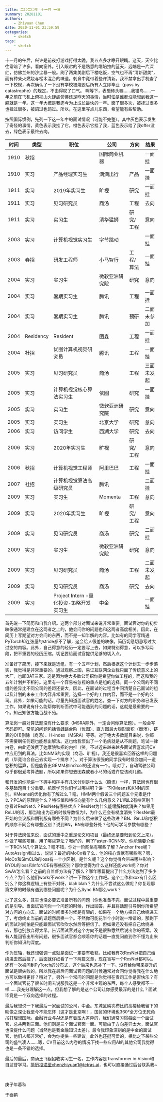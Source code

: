 ```yaml
---
title: 二〇二〇年 十一月 一日
summary: 20201101
authors:
    - Zhiyuan Chen
date: 2020-11-01 23:59:59
categories: 
    - sketch
tags:
    - sketch
---
```


​十一月的午后，兴许是前夜打游戏打得太晚，我五点多才睁开眼睛。这天，天空比往常暗了许多。看向窗外，引入眼帘的不是熟悉的堪培拉的蓝天，远端是一片深红，仿佛兰州的沙尘暴一般。刷了两集美剧后下楼吃饭，空气也不再“清新甜美”，而有种柴火燃烧与松木混合的味道，刺鼻中竟带着些许清新。我不禁拿出手机查了一下校规，再次确认了一下没有学校被烧毁后所有人立即毕业（pass by catastrophe）的规定，不由得叹了口气。
啊等下，表砸砖头嘛……我错鸟……一年之前在飞机上俯视山火肆虐仿佛还是昨天的事情，当时怕是谁都没能想到我这一躲就是一年。这一年大概是我迄今为止成长最快的一年。面了很多次，被挂过很多也挂过很多，被鸽过也鸽过。所以，在这里写点儿东西，希望能有些帮助。

按照国际惯例，先列一下这一年中的面试情况（可能不完整）。其中灰色表示发生了奇怪的事情，黄色表示我挂了它，橙色表示它挂了我，蓝色表示给了我offer没去，绿色表示最终去向。

| 时间 | 类型      | 职位                                    | 公司           | 方向      | 结果       |
|------|-----------|-----------------------------------------|----------------|-----------|------------|
| 1910 | 秋招      |                                         | 国际商业机器   |           | 一面挂     |
| 1910 | 实习      | 产品经理实习生                          | 滴滴出行       | 产品      | 一面挂     |
| 1911 | 实习      | 2019年实习生                            | 旷视           | 研究      | 一面挂     |
| 1911 | 实习      | 见习研究员                              | 商汤           | 工程      | 去向       |
| 1911 | 实习      | 实习生                                  | 清华猛狮       | 研究/工程 | 意向       |
| 2003 | 实习      | 计算机视觉实习生                        | 字节跳动       |           | 一面挂     |
| 2003 | 春招      | 研发工程师                              | 小马智行       | 工程/算法 | 一面挂     |
| 2004 | 实习      | 实习生                                  | 微软亚洲研究院 | 研究      | 意向       |
| 2004 | 实习      | 暑期实习生                              | 腾讯           | 工程      | 一面挂     |
| 2004 | 实习      | 暑期实习生                              | 腾讯           | 预研      | 二面未参加 |
| 2004 | Residency | Resident                                | 图森           | 工程      | 一面挂     |
| 2004 | 社招      | 优图计算机视觉研究员                    | 腾讯           | 工程      | 一面挂     |
| 2005 | 实习      | 见习研究员                              | 商汤           | 工程      | 三面未发起 |
| 2005 | 实习      | 计算机视觉核心算法实习生                | 依图           | 研究      | 一面挂     |
| 2005 | 实习      | 实习生                                  | 微软亚洲研究院 | 研究      | 意向       |
| 2005 | 实习      | 实习生                                  | 北京大学       | 研究      | 意向       |
| 2006 | 实习      | 访问学生                                | 西湖大学       | 研究      | 去向       |
| 2006 | 实习      | 2020年实习生                            | 旷视           | 研究/工程 | 意向       |
| 2006 | 秋招      | 计算机视觉工程师                        | 阿里巴巴       | 工程      | 一面挂     |
| 2007 | 社招      | 计算机视觉算法高级研究员                | 腾讯           |           | 二面挂     |
| 2009 | 实习      | 实习生                                  | Momenta        | 工程      | 意向       |
| 2009 | 实习      | 2020年实习生                            | 旷视           | 研究/工程 | 意向       |
| 2009 | 实习      | 见习研究员                              | 商汤           | 研究      | 二面挂     |
| 2009 | 实习      | 实习生                                  | 微软亚洲研究院 | 研究      | 意向       |
| 2009 | 实习      | 见习研究员                              | 商汤           | 工程      | 二面未发起 |
| 2009 | 实习      | 见习研究员                              | 商汤           | 研究      | 去向       |
| 2009 | 实习      | Project Intern -量化投资-策略开发实习生 | 中金           |           | 一面挂     |

首先说一下简历和自我介绍。这两个部分对面试来说非常重要。面试官对你的初步映像通常是建立在这两者之上的，他会问你的问题也和这两者高度相关。因此，在简历上写期望对方会问的东西，而不是一知半解的内容。比如有的同学写精通PyTorch却连张量的stride都不了解，这会给人很差的映像。简历切忌切忌写过大过空的内容。此外，自己得意的经历一定要写上去，如果特别得意，可以多写两段，把不重要的经历压缩。切记要给面试官提供足够的切入点。

准备好了简历，接下来就是选组。有一个五年计划，然后根据这个计划去一步步落实，我觉得是非常重要的。通过观察上图，易证互联网企业我只面了传统意义上的大厂，也即BAT三家。这是因为绝大多数公司招你是希望你做工程的，而这和我的五年计划并不相符。这里有一个容易被忽视的重点是组的选择。同一个公司的不同组的差异比不同公司的差距还要大。因此，在面试的过程当中问清楚自己面试的组以及计划的未来工作内容非常重要。选择一个好的工作内容，而不是一个好的公司。此外，如果可能的话，尽量先知道面试官的姓名，查一下对方的职务和已发表工作。如果说有什么能帮你判断面试中可能遇到的问题的话，这就是最重要的一个。知己知彼方能百战不殆。

算法岗一般对算法题没有什么要求（MSRA除外，一定会问你算法题）。一般会写代码即可。常见的问题包括青蛙跳台阶（优图）、直方图最大矩形面积（商汤）、链表的O(1)删除（商汤）、H-index（MSRA）等等。对于绝大多数题目来说，你都不需要刷任何题也能想出解法。这也给我惯出了一个毛病就是从不刷题，笔试一律白卷，由此还浪费了达摩院秋招的内推（笑。不过近来越来越多面试官喜欢问CV中应用到的算法，比如NMS的实现（商汤、旷视）。我还是很喜欢回答这样的问题的（毕竟谁会自己去实现一个排序？）。对于算法很强的同学我有时候会加问一道卷积的运算，但是能答出GEMM和im2col的还没有一个。哦对了，自动驾驶公司似乎都很爱考算法题，所以如果你想去图森或者小马的话或许应该刷几道。

和开发的你能讲一下握手和挥手有几次分别是什么么（腾讯）一样，算法岗也有很多基础题目十分重要。机器学习你们学过哪些呀？讲一下KMeans和KNN的区别。KMeans的优化你有了解过么？嗯，HMM两个假设三个问题五个元素是什么？PCA的原理是什么？特征值和特征向量有什么几何意义？L1和L2有啥区别？你看过ResNet么？ResNet有哪些优点？ResNet为什么能缓解梯度消失？如果用ReLU的话，那当输出为正的时候导数恒为1，为什么还会有梯度消失？ResNet最开始的会议版和期刊版有哪些不同？为什么后来做了这些改进？BN、ReLU和卷积的顺序不同会有哪些区别？说到BN，BN有哪些好处？他的可学习参数有哪些？

对于算法岗位来说，面试的重中之重是论文和项目（最终还是要归到论文上来）。你做了哪些项目，用了哪些算法？哦好的，用了Faster-RCNN呀。你能简要介绍一下RCNN几个算法么？嗯不错，你对一阶网络有哪些了解？Anchor free呢？AutoAssign看过么，说说？最近的MoCo看了么，他的核心贡献有哪些呢？嗯，MoCo和SimCLR的loss有一个小区别，是什么呢？这个你觉得会带来哪些影响？BYOL的loss和InfoNCE有哪些区别？那你觉得为什么这样还能work呢？你对SwAV怎么看？之前的自监督方法有了解么？哪年哪篇提出了什么方法达到了多少个点？为什么他们work/不work？讲一下你这个工作吧。这个工作和xxx有什么区别么？你这样逻辑上有些不对呀，blah blah？为什么不尝试这么做呢？你复现那篇文章的时候有遇到哪些问题呢？为什么Sync BN那么work？

扯了这么多，其实也没必要去准备所有的问题（你也准备不完。面试过程中最重要的是引导。当面试官问你一个问题的时候，作出回答，并且将话题引导到你所希望对方问的方向去。面试的时间很多时候是有限的，如果在一个地方把自己给绕进去了，考虑终止当前的话题然后换一个。不然你可能花半个小时说一堆错的，那剩下的面试时间怕是只能跟面试官吹吹水然后等拒信了。但如果还没有把自己给绕进去，那也别放弃得太早。告诉面试官对这个方向不是很熟悉然后说出你的答案。没有人能回答出所有问题，很多面试官都会顺着你的话题一直提问直到你不懂为止来判断你知识的深度。

作为压轴，我还想强调一点就是面试一定要有收获。比如我有次ResNet把自己给绕进去然后挂了，后面就仔细看了一下两篇文章，现在盲写一个ResNet都可以。还有一次被问到PyTorch的分布式，这个后来也恶补了一下。没有给你带来提升的面试是很失败的。所以我在最后问面试官问题的时候通常对会问你觉得我在什么地方可以做得更好？哦对了，另外一个常问的问题是你觉得在贵司工作是否快乐？有一个面试官花了很长时间去说服我这是一个非常主观的东西，每个人感受都不一样……我充分理解这一点。但我想了解的是这个公司让你感受最深的是什么？面试毕竟是一个双向选择的过程。

最后我想说一下我最后一家面试的公司，中金。东城区鳞次栉比的高楼给我留下的映像之深让我至今不能忘怀（这才是北京啊！，国贸的环境也360°全方位无死角吊打理想国际。金融行业与AI还是有着蛮大差异的，我们通常习惯每面一个面试官，总共两到三面。他们则是三个面试官面一面。可能由于方向差异太大，面试官也没提什么问题（当然也是我金融知识太差）。最令我印象深刻的是中金的面试官，他们人都非常好，会为你提供一些建议。此外也还挺可爱的，相比之下某些公司的盛气凌人……嗯，CV目前这么内卷的情况下找一些应用AI的其他公司我觉得也是一条不错的选择。

最后的最后，商汤王飞组招收实习生一名，工作内容是Transformer in Vision和自监督学习。简历投递至chenzhiyuan1@tetras.ai，也可以直接通过后台联系我~

</br>

庚子年暮秋

于泰鹏
